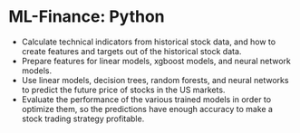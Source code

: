 # ML-Finance: Python
* Calculate technical indicators from historical stock data, and how to create features and targets out of the historical stock data.
* Prepare features for linear models, xgboost models, and neural network models. 
* Use linear models, decision trees, random forests, and neural networks to predict the future price of stocks in the US markets. 
* Evaluate the performance of the various trained models in order to optimize them, so the predictions have enough accuracy to make a stock trading strategy profitable.
